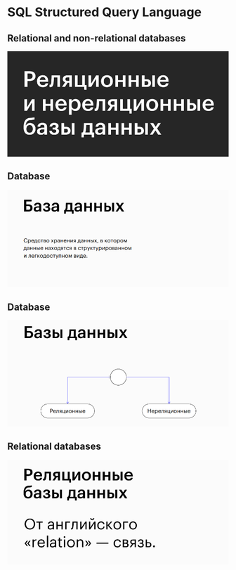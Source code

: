 # SQL Structured Query Language

## Relational and non-relational databases
![Relational and non-relational databases](images/1.png)

## Database
![Database](images/2.png)

## Database
![Database](images/3.png)

## Relational databases
![Relational databases](images/4.png)

